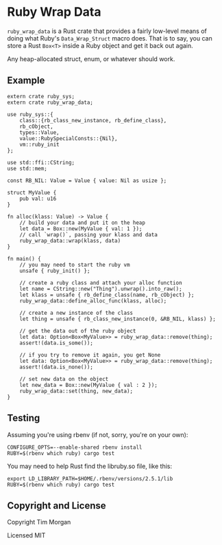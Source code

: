 # Ruby Wrap Data

`ruby_wrap_data` is a Rust crate that provides a fairly low-level means of doing
what Ruby's `Data_Wrap_Struct` macro does. That is to say, you can store a Rust
`Box<T>` inside a Ruby object and get it back out again.

Any heap-allocated struct, enum, or whatever should work.

## Example

```
extern crate ruby_sys;
extern crate ruby_wrap_data;

use ruby_sys::{
    class::{rb_class_new_instance, rb_define_class},
    rb_cObject,
    types::Value,
    value::RubySpecialConsts::{Nil},
    vm::ruby_init
};

use std::ffi::CString;
use std::mem;

const RB_NIL: Value = Value { value: Nil as usize };

struct MyValue {
    pub val: u16
}

fn alloc(klass: Value) -> Value {
    // build your data and put it on the heap
    let data = Box::new(MyValue { val: 1 });
    // call `wrap()`, passing your klass and data
    ruby_wrap_data::wrap(klass, data)
}

fn main() {
    // you may need to start the ruby vm
    unsafe { ruby_init() };

    // create a ruby class and attach your alloc function
    let name = CString::new("Thing").unwrap().into_raw();
    let klass = unsafe { rb_define_class(name, rb_cObject) };
    ruby_wrap_data::define_alloc_func(klass, alloc);

    // create a new instance of the class
    let thing = unsafe { rb_class_new_instance(0, &RB_NIL, klass) };

    // get the data out of the ruby object
    let data: Option<Box<MyValue>> = ruby_wrap_data::remove(thing);
    assert!(data.is_some());

    // if you try to remove it again, you get None
    let data: Option<Box<MyValue>> = ruby_wrap_data::remove(thing);
    assert!(data.is_none());

    // set new data on the object
    let new_data = Box::new(MyValue { val : 2 });
    ruby_wrap_data::set(thing, new_data);
}
```

## Testing

Assuming you're using rbenv (if not, sorry, you're on your own):

```
CONFIGURE_OPTS=--enable-shared rbenv install
RUBY=$(rbenv which ruby) cargo test
```

You may need to help Rust find the libruby.so file, like this:

```
export LD_LIBRARY_PATH=$HOME/.rbenv/versions/2.5.1/lib
RUBY=$(rbenv which ruby) cargo test
```

## Copyright and License

Copyright Tim Morgan

Licensed MIT
